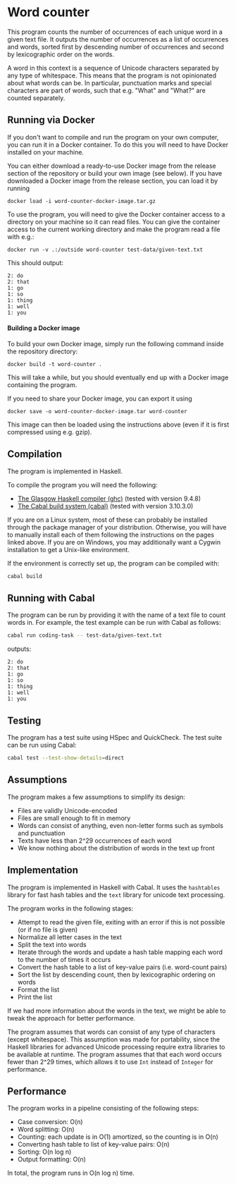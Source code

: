 # Word counter
This program counts the number of occurrences of each unique word in a given text file.
It outputs the number of occurrences as a list of occurrences and words, sorted first by descending number of occurrences and second by lexicographic order on the words.

A word in this context is a sequence of Unicode characters separated by any type of whitespace.
This means that the program is not opinionated about what words can be.
In particular, punctuation marks and special characters are part of words, such that e.g. "What" and "What?" are counted separately.

## Running via Docker
If you don't want to compile and run the program on your own computer, you can run it in a Docker container.
To do this you will need to have Docker installed on your machine.

You can either download a ready-to-use Docker image from the release section of the repository or build your own image (see below).
If you have downloaded a Docker image from the release section, you can load it by running
```
docker load -i word-counter-docker-image.tar.gz
```

To use the program, you will need to give the Docker container access to a directory on your machine so it can read files.
You can give the container access to the current working directory and make the program read a file with e.g.:
```
docker run -v .:/outside word-counter test-data/given-text.txt
```
This should output:
```
2: do
2: that
1: go
1: so
1: thing
1: well
1: you
```

#### Building a Docker image
To build your own Docker image, simply run the following command inside the repository directory:
```
docker build -t word-counter .
```
This will take a while, but you should eventually end up with a Docker image containing the program.

If you need to share your Docker image, you can export it using
```
docker save -o word-counter-docker-image.tar word-counter
```
This image can then be loaded using the instructions above (even if it is first compressed using e.g. gzip).

## Compilation
The program is implemented in Haskell.

To compile the program you will need the following:
* [The Glasgow Haskell compiler (ghc)](https://www.haskell.org/ghc/) (tested with version 9.4.8)
* [The Cabal build system (cabal)](https://www.haskell.org/cabal/) (tested with version 3.10.3.0)

If you are on a Linux system, most of these can probably be installed through the package manager of your distribution.
Otherwise, you will have to manually install each of them following the instructions on the pages linked above.
If you are on Windows, you may additionally want a Cygwin installation to get a Unix-like environment.

If the environment is correctly set up, the program can be compiled with:
```sh
cabal build
```

## Running with Cabal
The program can be run by providing it with the name of a text file to count words in.
For example, the test example can be run with Cabal as follows:
```sh
cabal run coding-task -- test-data/given-text.txt
```
outputs:
```
2: do
2: that
1: go
1: so
1: thing
1: well
1: you
```

## Testing
The program has a test suite using HSpec and QuickCheck.
The test suite can be run using Cabal:
```sh
cabal test --test-show-details=direct
```

## Assumptions
The program makes a few assumptions to simplify its design:
- Files are validly Unicode-encoded
- Files are small enough to fit in memory
- Words can consist of anything, even non-letter forms such as symbols and punctuation
- Texts have less than 2^29 occurrences of each word
- We know nothing about the distribution of words in the text up front

## Implementation
The program is implemented in Haskell with Cabal.
It uses the `hashtables` library for fast hash tables and the `text` library for unicode text processing.

The program works in the following stages:
- Attempt to read the given file, exiting with an error if this is not possible (or if no file is given)
- Normalize all letter cases in the text
- Split the text into words
- Iterate through the words and update a hash table mapping each word to the number of times it occurs
- Convert the hash table to a list of key-value pairs (i.e. word-count pairs)
- Sort the list by descending count, then by lexicographic ordering on words
- Format the list
- Print the list

If we had more information about the words in the text, we might be able to tweak the approach for better performance.

The program assumes that words can consist of any type of characters (except whitespace).
This assumption was made for portability, since the Haskell libraries for advanced Unicode processing require extra libraries to be available at runtime.
The program assumes that that each word occurs fewer than 2^29 times, which allows it to use `Int` instead of `Integer` for performance.

## Performance
The program works in a pipeline consisting of the following steps:
- Case conversion: O(n)
- Word splitting: O(n)
- Counting: each update is in O(1) amortized, so the counting is in O(n)
- Converting hash table to list of key-value pairs: O(n)
- Sorting: O(n log n)
- Output formatting: O(n)

In total, the program runs in O(n log n) time.
